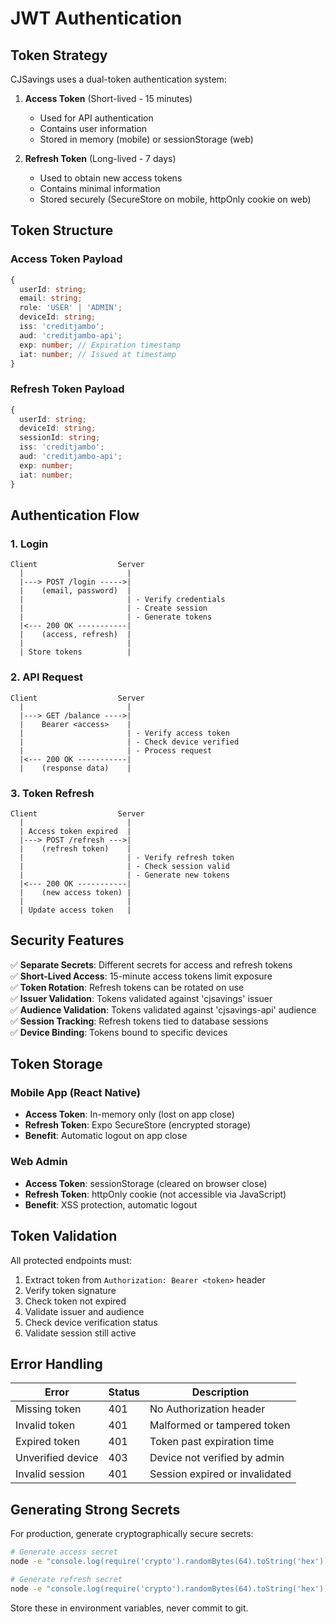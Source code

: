 # JWT Authentication

## Token Strategy

CJSavings uses a dual-token authentication system:

1. **Access Token** (Short-lived - 15 minutes)
   - Used for API authentication
   - Contains user information
   - Stored in memory (mobile) or sessionStorage (web)

2. **Refresh Token** (Long-lived - 7 days)
   - Used to obtain new access tokens
   - Contains minimal information
   - Stored securely (SecureStore on mobile, httpOnly cookie on web)

## Token Structure

### Access Token Payload

```typescript
{
  userId: string;
  email: string;
  role: 'USER' | 'ADMIN';
  deviceId: string;
  iss: 'creditjambo';
  aud: 'creditjambo-api';
  exp: number; // Expiration timestamp
  iat: number; // Issued at timestamp
}
```

### Refresh Token Payload

```typescript
{
  userId: string;
  deviceId: string;
  sessionId: string;
  iss: 'creditjambo';
  aud: 'creditjambo-api';
  exp: number;
  iat: number;
}
```

## Authentication Flow

### 1. Login

```
Client                  Server
  |                       |
  |---> POST /login ----->|
  |    (email, password)  |
  |                       | - Verify credentials
  |                       | - Create session
  |                       | - Generate tokens
  |<--- 200 OK -----------|
  |    (access, refresh)  |
  |                       |
  | Store tokens          |
```

### 2. API Request

```
Client                  Server
  |                       |
  |---> GET /balance ---->|
  |    Bearer <access>    |
  |                       | - Verify access token
  |                       | - Check device verified
  |                       | - Process request
  |<--- 200 OK -----------|
  |    (response data)    |
```

### 3. Token Refresh

```
Client                  Server
  |                       |
  | Access token expired  |
  |---> POST /refresh --->|
  |    (refresh token)    |
  |                       | - Verify refresh token
  |                       | - Check session valid
  |                       | - Generate new tokens
  |<--- 200 OK -----------|
  |    (new access token) |
  |                       |
  | Update access token   |
```

## Security Features

✅ **Separate Secrets**: Different secrets for access and refresh tokens  
✅ **Short-Lived Access**: 15-minute access tokens limit exposure  
✅ **Token Rotation**: Refresh tokens can be rotated on use  
✅ **Issuer Validation**: Tokens validated against 'cjsavings' issuer  
✅ **Audience Validation**: Tokens validated against 'cjsavings-api' audience  
✅ **Session Tracking**: Refresh tokens tied to database sessions  
✅ **Device Binding**: Tokens bound to specific devices

## Token Storage

### Mobile App (React Native)

- **Access Token**: In-memory only (lost on app close)
- **Refresh Token**: Expo SecureStore (encrypted storage)
- **Benefit**: Automatic logout on app close

### Web Admin

- **Access Token**: sessionStorage (cleared on browser close)
- **Refresh Token**: httpOnly cookie (not accessible via JavaScript)
- **Benefit**: XSS protection, automatic logout

## Token Validation

All protected endpoints must:

1. Extract token from `Authorization: Bearer <token>` header
2. Verify token signature
3. Check token not expired
4. Validate issuer and audience
5. Check device verification status
6. Validate session still active

## Error Handling

| Error             | Status | Description                    |
| ----------------- | ------ | ------------------------------ |
| Missing token     | 401    | No Authorization header        |
| Invalid token     | 401    | Malformed or tampered token    |
| Expired token     | 401    | Token past expiration time     |
| Unverified device | 403    | Device not verified by admin   |
| Invalid session   | 401    | Session expired or invalidated |

## Generating Strong Secrets

For production, generate cryptographically secure secrets:

```bash
# Generate access secret
node -e "console.log(require('crypto').randomBytes(64).toString('hex'))"

# Generate refresh secret
node -e "console.log(require('crypto').randomBytes(64).toString('hex'))"
```

Store these in environment variables, never commit to git.
